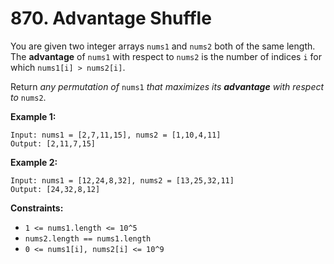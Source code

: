 # 870. Advantage Shuffle

You are given two integer arrays `nums1` and `nums2` both of the same length. The **advantage** of `nums1` with respect to `nums2` is the number of indices `i` for which `nums1[i] > nums2[i]`.

Return *any permutation of* `nums1` *that maximizes its **advantage** with respect to* `nums2`.

**Example 1:**

```()
Input: nums1 = [2,7,11,15], nums2 = [1,10,4,11]
Output: [2,11,7,15]
```

**Example 2:**

```()
Input: nums1 = [12,24,8,32], nums2 = [13,25,32,11]
Output: [24,32,8,12]
```

**Constraints:**

- `1 <= nums1.length <= 10^5`
- `nums2.length == nums1.length`
- `0 <= nums1[i], nums2[i] <= 10^9`
